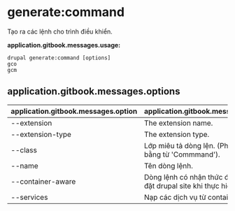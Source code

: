 # generate:command
Tạo ra các lệnh cho trình điều khiển.

**application.gitbook.messages.usage:**
```
drupal generate:command [options]
gco
gcm
```

## application.gitbook.messages.options
application.gitbook.messages.option | application.gitbook.messages.details
-------|-------------
--extension | The extension name.
--extension-type | The extension type.
--class | Lớp miêu tả dòng lện. (Phải kết thúc bằng từ 'Commmand').
--name | Tên dòng lệnh.
--container-aware | Dòng lệnh có nhận thức được sự cài đặt drupal site khi thực hiện hay không
--services | Nạp các dịch vụ từ container.

